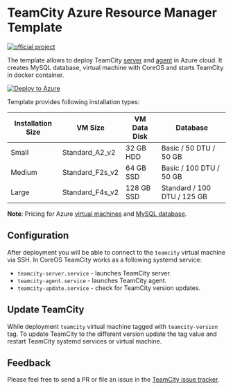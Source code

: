 # TeamCity Azure Resource Manager Template

[![official project](http://jb.gg/badges/incubator.svg)](https://confluence.jetbrains.com/display/ALL/JetBrains+on+GitHub)

The template allows to deploy TeamCity [server](https://hub.docker.com/r/jetbrains/teamcity-server/) and [agent](https://hub.docker.com/r/jetbrains/teamcity-agent/) in Azure cloud. It creates MySQL database, virtual machine with CoreOS and starts TeamCity in docker container.

[![Deploy to Azure](https://azuredeploy.net/deploybutton.svg)](https://portal.azure.com/#create/Microsoft.Template/uri/https%3A%2F%2Fraw.githubusercontent.com%2Fdtretyakov%2Fteamcity-azure-template%2Fmaster%2Fazuredeploy.json) 

Template provides following installation types:

| Installation Size | VM Size         | VM Data Disk | Database                    |
| ----------------- |---------------- | ------------ | --------------------------- |
| Small             | Standard_A2_v2  | 32 GB HDD    | Basic / 50 DTU / 50 GB      |
| Medium            | Standard_F2s_v2 | 64 GB SSD    | Basic / 100 DTU / 50 GB     |
| Large             | Standard_F4s_v2 | 128 GB SSD   | Standard / 100 DTU / 125 GB |

**Note**: Pricing for Azure [virtual machines](https://azure.microsoft.com/en-us/pricing/details/virtual-machines/linux/) and [MySQL database](https://azure.microsoft.com/en-us/pricing/details/mysql/).

## Configuration

After deployment you will be able to connect to the `teamcity` virtual machine via SSH. In CoreOS TeamCity works as a following systemd service:

* `teamcity-server.service` - launches TeamCity server.
* `teamcity-agent.service` - launches TeamCity agent. 
* `teamcity-update.service` - check for TeamCity version updates.

## Update TeamCity

While deployment `teamcity` virtual machine tagged with `teamcity-version` tag.
To update TeamCity to the different version update the tag value and restart TeamCity systemd services or virtual machine.

## Feedback

Please feel free to send a PR or file an issue in the [TeamCity issue tracker](https://youtrack.jetbrains.com/newIssue?project=TW&clearDraft=true&summary=TeamCity+ARM+template%3A&c=Assignee+Dmitry.Tretyakov&c=Subsystem+Distribution+packages).
